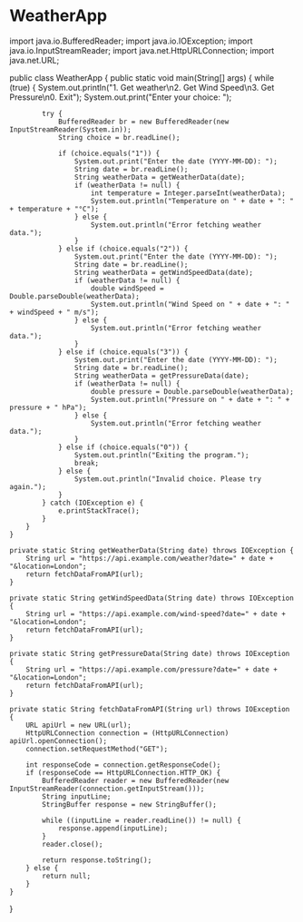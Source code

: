 # WeatherApp
import java.io.BufferedReader;
import java.io.IOException;
import java.io.InputStreamReader;
import java.net.HttpURLConnection;
import java.net.URL;

public class WeatherApp {
    public static void main(String[] args) {
        while (true) {
            System.out.println("1. Get weather\n2. Get Wind Speed\n3. Get Pressure\n0. Exit");
            System.out.print("Enter your choice: ");

            try {
                BufferedReader br = new BufferedReader(new InputStreamReader(System.in));
                String choice = br.readLine();

                if (choice.equals("1")) {
                    System.out.print("Enter the date (YYYY-MM-DD): ");
                    String date = br.readLine();
                    String weatherData = getWeatherData(date);
                    if (weatherData != null) {
                        int temperature = Integer.parseInt(weatherData);
                        System.out.println("Temperature on " + date + ": " + temperature + "°C");
                    } else {
                        System.out.println("Error fetching weather data.");
                    }
                } else if (choice.equals("2")) {
                    System.out.print("Enter the date (YYYY-MM-DD): ");
                    String date = br.readLine();
                    String weatherData = getWindSpeedData(date);
                    if (weatherData != null) {
                        double windSpeed = Double.parseDouble(weatherData);
                        System.out.println("Wind Speed on " + date + ": " + windSpeed + " m/s");
                    } else {
                        System.out.println("Error fetching weather data.");
                    }
                } else if (choice.equals("3")) {
                    System.out.print("Enter the date (YYYY-MM-DD): ");
                    String date = br.readLine();
                    String weatherData = getPressureData(date);
                    if (weatherData != null) {
                        double pressure = Double.parseDouble(weatherData);
                        System.out.println("Pressure on " + date + ": " + pressure + " hPa");
                    } else {
                        System.out.println("Error fetching weather data.");
                    }
                } else if (choice.equals("0")) {
                    System.out.println("Exiting the program.");
                    break;
                } else {
                    System.out.println("Invalid choice. Please try again.");
                }
            } catch (IOException e) {
                e.printStackTrace();
            }
        }
    }

    private static String getWeatherData(String date) throws IOException {
        String url = "https://api.example.com/weather?date=" + date + "&location=London";
        return fetchDataFromAPI(url);
    }

    private static String getWindSpeedData(String date) throws IOException {
        String url = "https://api.example.com/wind-speed?date=" + date + "&location=London";
        return fetchDataFromAPI(url);
    }

    private static String getPressureData(String date) throws IOException {
        String url = "https://api.example.com/pressure?date=" + date + "&location=London";
        return fetchDataFromAPI(url);
    }

    private static String fetchDataFromAPI(String url) throws IOException {
        URL apiUrl = new URL(url);
        HttpURLConnection connection = (HttpURLConnection) apiUrl.openConnection();
        connection.setRequestMethod("GET");

        int responseCode = connection.getResponseCode();
        if (responseCode == HttpURLConnection.HTTP_OK) {
            BufferedReader reader = new BufferedReader(new InputStreamReader(connection.getInputStream()));
            String inputLine;
            StringBuffer response = new StringBuffer();

            while ((inputLine = reader.readLine()) != null) {
                response.append(inputLine);
            }
            reader.close();

            return response.toString();
        } else {
            return null;
        }
    }
}
